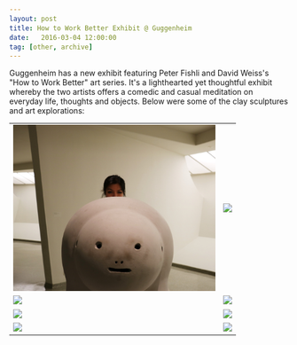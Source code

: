 ```yaml
---
layout: post
title: How to Work Better Exhibit @ Guggenheim
date:   2016-03-04 12:00:00
tag: [other, archive]
---
```


Guggenheim has a new exhibit featuring Peter Fishli and David Weiss's "How to Work Better" art series. It's a lighthearted yet thoughtful exhibit whereby the two artists offers a comedic and casual meditation on everyday life, thoughts and objects. Below were some of the clay sculptures and art explorations:

<table style="width:100%">
  <tr>
<td><img class="magnify container-pics" data-magnifyby="2" style="height:300px; cursor: url("magnify.cur");" src="/images/postimages/eidlandweiss.JPG" ></td>

<td><img class="magnify container-pics" data-magnifyby="2" style="height:300px; cursor: url("magnify.cur");" src="/images/postimages/viewing.JPG" ></td>
 </tr>
<tr>
<td>
<img class="magnify container-pics" data-magnifyby="2" style="height:300px; cursor: url("magnify.cur");" src="/images/postimages/last-dinosaur.JPG" ></td>
<td>
<img class="magnify container-pics" data-magnifyby="2" style="height:300px; cursor: url("magnify.cur");" src="/images/postimages/squirrels.JPG" ></td>
</tr>
<tr>
<td>
<img class="magnify container-pics" data-magnifyby="2" style="height:300px; cursor: url("magnify.cur");" src="/images/postimages/smoke-break.JPG" > </td>
<td>
<img class="magnify container-pics" data-magnifyby="1.5" style="height:300px; cursor: url("magnify.cur");" src="/images/postimages/rat-maze.JPG" ></td>
</tr>
<tr>
<td>
<img class="magnify container-pics" data-magnifyby="1.5" style="height:300px; cursor: url("magnify.cur");" src="/images/postimages/working.JPG" ></td>
<td>
<img class="magnify container-pics" data-magnifyby="1.5" style="height:300px; cursor: url("magnify.cur");" src="/images/postimages/sister.JPG" ></td>
</tr>
 </table>
